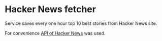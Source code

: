 # Hacker News fetcher

Service saves every one hour top 10 best stories from Hacker News site.

For convenience [API of Hacker News](https://github.com/HackerNews/API) was used.

